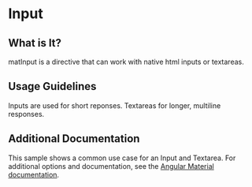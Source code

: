 # Input

## What is It?
matInput is a directive that can work with native html inputs or textareas.  

## Usage Guidelines
Inputs are used for short reponses.  Textareas for longer, multiline responses.

## Additional Documentation
This sample shows a common use case for an Input and Textarea.  For additional options and documentation, see the [Angular Material documentation](https://material.angular.io/components/input/overview).
